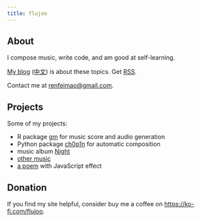 ```yaml
---
title: flujoo
---
```


## About

I compose music, write code, and am good at self-learning.

[My blog](/en) ([中文](/cn)) is about these topics. Get [RSS](/index.xml).

Contact me at renfeimao@gmail.com.


## Projects

Some of my projects:

- R package [gm](https://github.com/flujoo/gm) for music score and audio generation
- Python package [ch0p1n](https://github.com/flujoo/ch0p1n) for automatic composition
- music album [Night](/en/my-music-album-night)
- [other music](/en/my-early-music)
- [a poem](https://flujoo.github.io/papa.js/) with JavaScript effect


## Donation

If you find my site helpful, consider buy me a coffee on <https://ko-fi.com/flujoo>.
